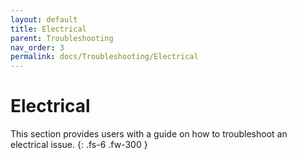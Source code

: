 ```yaml
---
layout: default
title: Electrical
parent: Troubleshooting
nav_order: 3
permalink: docs/Troubleshooting/Electrical
---
```


# Electrical

This section provides users with a guide on how to troubleshoot an electrical issue.
{: .fs-6 .fw-300 }